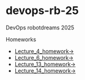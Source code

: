 # devops-rb-25
DevOps robotdreams 2025

Homeworks
- [Lecture_4_homework->](Lecture_4/homework_4.md)
- [Lecture_6_homework->](Lecture_6/homework_6.md)
- [Lecture_13_homework->](Lecture_13/homework_13.md)
- [Lecture_14_homework->](Lecture_14/homework_14.md)
